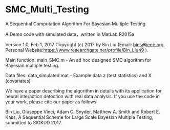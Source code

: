 # SMC_Multi_Testing
A Sequential Computation Algorithm For Bayesian Multiple Testing

A Demo code with simulated data，written in MatLab R2015a

Version 1.0, Feb 1, 2017
Copyright (c) 2017 by Bin Liu (Email: bins@ieee.org. Personal Website:https://www.researchgate.net/profile/Bin_Liu49 ). 

Main function:
     main_SMC.m - An ad hoc designed SMC algorithm for Bayesian multiple testing.
     
Data files:
    data_simulated.mat - Example data z (test statistics) and X (covariates) 

We have a paper describing the algorithm in details with its application for neural interaction detection 
with real data analysis. If you use the code in your work, please cite our paper as follows

Bin Liu, Giuseppe Vinci, Adam C. Snyder, Matthew A. Smith and Robert E. Kass, A Sequential Scheme for Large 
Scale Bayesian Multiple Testing, submitted to SIGKDD 2017.
